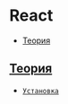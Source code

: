 # React

- [Теория](#теория)

## [Теория](#react)

- [`Установка`](./Теория/Установка.md)

<style>
  * {
    user-select: none;    
  }

  h1, h2 {
    scroll-margin: 25vh;
  }
</style>
